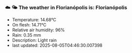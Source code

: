 ### ☁️ 🌤️  The weather in Florianópolis is: Florianópolis

- Temperature: 14.68°C
- On flesh: 14.71°C
- Relative air humidity: 96%
- Rain: 0.35 mm
- Description: Light rain
- last updated: 2025-08-05T04:46:30.007398
